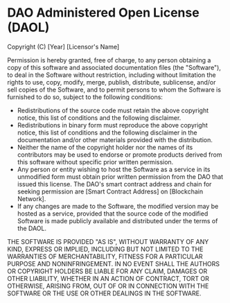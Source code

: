 # DAO Administered Open License (DAOL)
Copyright (C) [Year] [Licensor's Name]

Permission is hereby granted, free of charge, to any person obtaining a copy of this software and associated documentation files (the "Software"), to deal in the Software without restriction, including without limitation the rights to use, copy, modify, merge, publish, distribute, sublicense, and/or sell copies of the Software, and to permit persons to whom the Software is furnished to do so, subject to the following conditions:

- Redistributions of the source code must retain the above copyright notice, this list of conditions and the following disclaimer.
- Redistributions in binary form must reproduce the above copyright notice, this list of conditions and the following disclaimer in the documentation and/or other materials provided with the distribution.
- Neither the name of the copyright holder nor the names of its contributors may be used to endorse or promote products derived from this software without specific prior written permission.
- Any person or entity wishing to host the Software as a service in its unmodified form must obtain prior written permission from the DAO that issued this license. The DAO's smart contract address and chain for seeking permission are [Smart Contract Address] on [Blockchain Network].
- If any changes are made to the Software, the modified version may be hosted as a service, provided that the source code of the modified Software is made publicly available and distributed under the terms of the DAOL.


THE SOFTWARE IS PROVIDED "AS IS", WITHOUT WARRANTY OF ANY KIND, EXPRESS OR IMPLIED, INCLUDING BUT NOT LIMITED TO THE WARRANTIES OF MERCHANTABILITY, FITNESS FOR A PARTICULAR PURPOSE AND NONINFRINGEMENT. IN NO EVENT SHALL THE AUTHORS OR COPYRIGHT HOLDERS BE LIABLE FOR ANY CLAIM, DAMAGES OR OTHER LIABILITY, WHETHER IN AN ACTION OF CONTRACT, TORT OR OTHERWISE, ARISING FROM, OUT OF OR IN CONNECTION WITH THE SOFTWARE OR THE USE OR OTHER DEALINGS IN THE SOFTWARE.


